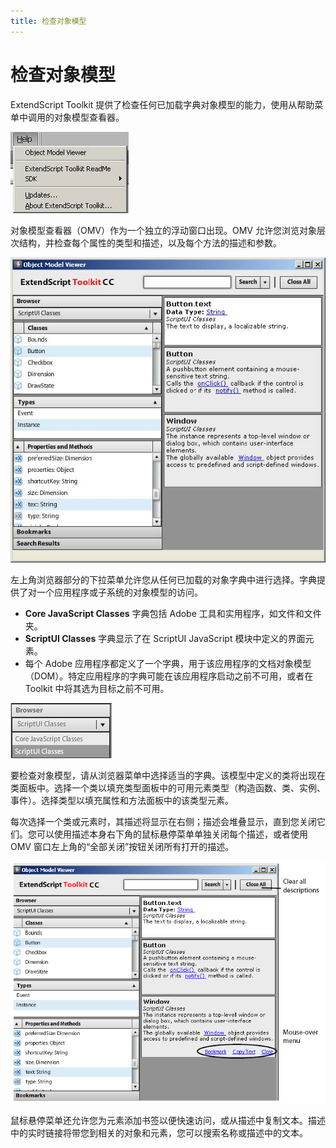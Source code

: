 ```yaml
---
title: 检查对象模型
---
```

# 检查对象模型

ExtendScript Toolkit 提供了检查任何已加载字典对象模型的能力，使用从帮助菜单中调用的对象模型查看器。

![帮助菜单](./_static/02_the-extendscript-toolkit_inspecting-object-models_help-menu.jpg)

对象模型查看器（OMV）作为一个独立的浮动窗口出现。OMV 允许您浏览对象层次结构，并检查每个属性的类型和描述，以及每个方法的描述和参数。

![对象模型查看器](./_static/02_the-extendscript-toolkit_inspecting-object-models_omv.jpg)

左上角浏览器部分的下拉菜单允许您从任何已加载的对象字典中进行选择。字典提供了对一个应用程序或子系统的对象模型的访问。

- **Core JavaScript Classes** 字典包括 Adobe 工具和实用程序，如文件和文件夹。
- **ScriptUI Classes** 字典显示了在 ScriptUI JavaScript 模块中定义的界面元素。
- 每个 Adobe 应用程序都定义了一个字典，用于该应用程序的文档对象模型（DOM）。特定应用程序的字典可能在该应用程序启动之前不可用，或者在 Toolkit 中将其选为目标之前不可用。

![对象模型查看器字典](./_static/02_the-extendscript-toolkit_inspecting-object-models_omv-dictionary.jpg)

要检查对象模型，请从浏览器菜单中选择适当的字典。该模型中定义的类将出现在类面板中。选择一个类以填充类型面板中的可用元素类型（构造函数、类、实例、事件）。选择类型以填充属性和方法面板中的该类型元素。

每次选择一个类或元素时，其描述将显示在右侧；描述会堆叠显示，直到您关闭它们。您可以使用描述本身右下角的鼠标悬停菜单单独关闭每个描述，或者使用 OMV 窗口左上角的“全部关闭”按钮关闭所有打开的描述。

![对象模型查看器](./_static/02_the-extendscript-toolkit_inspecting-object-models_omv-details.png)

鼠标悬停菜单还允许您为元素添加书签以便快速访问，或从描述中复制文本。描述中的实时链接将带您到相关的对象和元素，您可以搜索名称或描述中的文本。